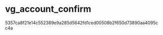 vg_account_confirm
==================

5357ca8f21e14c552389e9a285d5642fd1ced00508b2f650d73890aa4095cc4a
